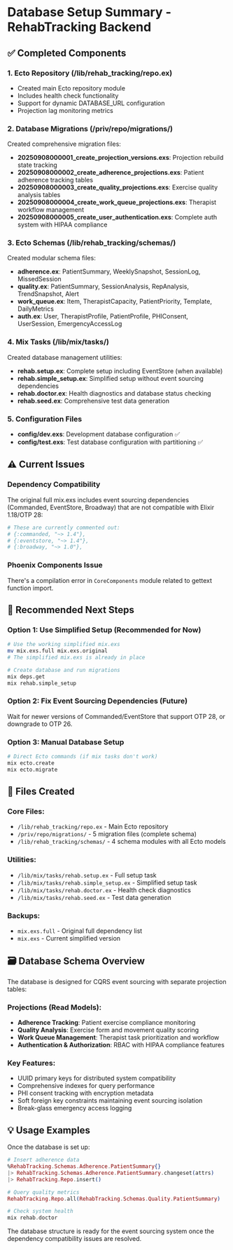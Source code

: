 # Database Setup Summary - RehabTracking Backend

## ✅ Completed Components

### 1. Ecto Repository (/lib/rehab_tracking/repo.ex)
- Created main Ecto repository module
- Includes health check functionality  
- Support for dynamic DATABASE_URL configuration
- Projection lag monitoring metrics

### 2. Database Migrations (/priv/repo/migrations/)
Created comprehensive migration files:

- **20250908000001_create_projection_versions.exs**: Projection rebuild state tracking
- **20250908000002_create_adherence_projections.exs**: Patient adherence tracking tables
- **20250908000003_create_quality_projections.exs**: Exercise quality analysis tables  
- **20250908000004_create_work_queue_projections.exs**: Therapist workflow management
- **20250908000005_create_user_authentication.exs**: Complete auth system with HIPAA compliance

### 3. Ecto Schemas (/lib/rehab_tracking/schemas/)
Created modular schema files:

- **adherence.ex**: PatientSummary, WeeklySnapshot, SessionLog, MissedSession
- **quality.ex**: PatientSummary, SessionAnalysis, RepAnalysis, TrendSnapshot, Alert
- **work_queue.ex**: Item, TherapistCapacity, PatientPriority, Template, DailyMetrics
- **auth.ex**: User, TherapistProfile, PatientProfile, PHIConsent, UserSession, EmergencyAccessLog

### 4. Mix Tasks (/lib/mix/tasks/)
Created database management utilities:

- **rehab.setup.ex**: Complete setup including EventStore (when available)
- **rehab.simple_setup.ex**: Simplified setup without event sourcing dependencies  
- **rehab.doctor.ex**: Health diagnostics and database status checking
- **rehab.seed.ex**: Comprehensive test data generation

### 5. Configuration Files
- **config/dev.exs**: Development database configuration ✅
- **config/test.exs**: Test database configuration with partitioning ✅

## ⚠️ Current Issues

### Dependency Compatibility
The original full mix.exs includes event sourcing dependencies (Commanded, EventStore, Broadway) that are not compatible with Elixir 1.18/OTP 28:

```elixir
# These are currently commented out:
# {:commanded, "~> 1.4"},
# {:eventstore, "~> 1.4"}, 
# {:broadway, "~> 1.0"},
```

### Phoenix Components Issue
There's a compilation error in `CoreComponents` module related to gettext function import.

## 🚀 Recommended Next Steps

### Option 1: Use Simplified Setup (Recommended for Now)
```bash
# Use the working simplified mix.exs
mv mix.exs.full mix.exs.original
# The simplified mix.exs is already in place

# Create database and run migrations
mix deps.get
mix rehab.simple_setup
```

### Option 2: Fix Event Sourcing Dependencies (Future)
Wait for newer versions of Commanded/EventStore that support OTP 28, or downgrade to OTP 26.

### Option 3: Manual Database Setup
```bash
# Direct Ecto commands (if mix tasks don't work)
mix ecto.create
mix ecto.migrate
```

## 📁 Files Created

### Core Files:
- `/lib/rehab_tracking/repo.ex` - Main Ecto repository
- `/priv/repo/migrations/` - 5 migration files (complete schema)
- `/lib/rehab_tracking/schemas/` - 4 schema modules with all Ecto models

### Utilities:
- `/lib/mix/tasks/rehab.setup.ex` - Full setup task
- `/lib/mix/tasks/rehab.simple_setup.ex` - Simplified setup task  
- `/lib/mix/tasks/rehab.doctor.ex` - Health check diagnostics
- `/lib/mix/tasks/rehab.seed.ex` - Test data generation

### Backups:
- `mix.exs.full` - Original full dependency list
- `mix.exs` - Current simplified version

## 🗃️ Database Schema Overview

The database is designed for CQRS event sourcing with separate projection tables:

### Projections (Read Models):
- **Adherence Tracking**: Patient exercise compliance monitoring
- **Quality Analysis**: Exercise form and movement quality scoring  
- **Work Queue Management**: Therapist task prioritization and workflow
- **Authentication & Authorization**: RBAC with HIPAA compliance features

### Key Features:
- UUID primary keys for distributed system compatibility
- Comprehensive indexes for query performance
- PHI consent tracking with encryption metadata
- Soft foreign key constraints maintaining event sourcing isolation
- Break-glass emergency access logging

## 💡 Usage Examples

Once the database is set up:

```elixir
# Insert adherence data
%RehabTracking.Schemas.Adherence.PatientSummary{}
|> RehabTracking.Schemas.Adherence.PatientSummary.changeset(attrs)
|> RehabTracking.Repo.insert()

# Query quality metrics  
RehabTracking.Repo.all(RehabTracking.Schemas.Quality.PatientSummary)

# Check system health
mix rehab.doctor
```

The database structure is ready for the event sourcing system once the dependency compatibility issues are resolved.